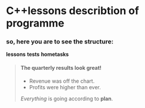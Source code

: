 # C++lessons describtion of programme
### so, here you are to see the structure: 
**lessons**
**tests**
**hometasks**
> #### The quarterly results look great!
>
> - Revenue was off the chart.
> - Profits were higher than ever.
>
>  *Everything* is going according to **plan**.

